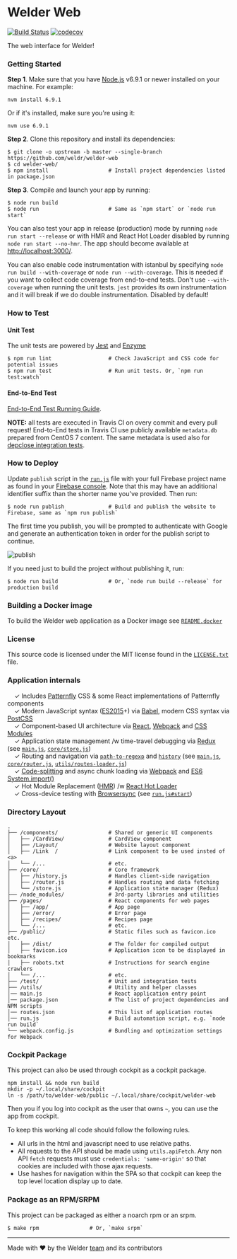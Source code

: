 # Welder Web

[![Build Status](https://travis-ci.org/weldr/welder-web.svg?branch=master)](https://travis-ci.org/weldr/welder-web)
[![codecov](https://codecov.io/gh/weldr/welder-web/branch/master/graph/badge.svg)](https://codecov.io/gh/weldr/welder-web)

The web interface for Welder!


### Getting Started

**Step 1**. Make sure that you have [Node.js](https://nodejs.org/) v6.9.1 or newer installed on your
machine. For example:
```shell
nvm install 6.9.1
```
Or if it's installed, make sure you're using it:
```shell
nvm use 6.9.1
```

**Step 2**. Clone this repository and install its dependencies:

```shell
$ git clone -o upstream -b master --single-branch https://github.com/weldr/welder-web
$ cd welder-web/
$ npm install                   # Install project dependencies listed in package.json
```

**Step 3**. Compile and launch your app by running:

```shell
$ node run build
$ node run                      # Same as `npm start` or `node run start`
```

You can also test your app in release (production) mode by running `node run start --release` or
with HMR and React Hot Loader disabled by running `node run start --no-hmr`. The app should become
available at [http://localhost:3000/](http://localhost:3000/).

You can also enable code instrumentation with istanbul by specifying
`node run build --with-coverage` or `node run --with-coverage`. This is needed if you want to
collect code coverage from end-to-end tests. Don't use `--with-coverage` when running the unit tests.
`jest` provides its own instrumentation and it will break if we do double instrumentation.
Disabled by default!


### How to Test

#### Unit Test

The unit tests are powered by [Jest](https://facebook.github.io/jest/) and [Enzyme](http://airbnb.io/enzyme/)

```shell
$ npm run lint                  # Check JavaScript and CSS code for potential issues
$ npm run test                  # Run unit tests. Or, `npm run test:watch`
```

#### End-to-End Test

[End-to-End Test Running Guide](test/end-to-end/README.md).

**NOTE:** all tests are executed in Travis CI on overy commit and every pull request!
End-to-End tests in Travis CI use publicly available `metadata.db` prepared from
CentOS 7 content. The same metadata is used also for
[depclose integration tests](https://github.com/weldr/bdcs-api-rs#testing).

### How to Deploy

Update `publish` script in the [`run.js`](run.js) file with your full Firebase project name as found
in your [Firebase console](https://console.firebase.google.com/). Note that this may have an
additional identifier suffix than the shorter name you've provided. Then run:

```shell
$ node run publish              # Build and publish the website to Firebase, same as `npm run publish`
```

The first time you publish, you will be prompted to authenticate with Google and generate an
authentication token in order for the publish script to continue.

![publish](https://koistya.github.io/files/react-static-boilerplate-publish.gif)

If you need just to build the project without publishing it, run:

```shell
$ node run build                # Or, `node run build --release` for production build
```

### Building a Docker image

To build the Welder web application as a Docker image see
[`README.docker`](README.docker)

### License

This source code is licensed under the MIT license found in the [`LICENSE.txt`](LICENSE.txt) file.

### Application internals

&nbsp; &nbsp; ✓ Includes [Patternfly](http://www.patternfly.org/) CSS & some React implementations of Patternfly components<br>
&nbsp; &nbsp; ✓ Modern JavaScript syntax ([ES2015](http://babeljs.io/docs/learn-es2015/)+) via [Babel](http://babeljs.io/), modern CSS syntax via [PostCSS](https://github.com/postcss/postcss)<br>
&nbsp; &nbsp; ✓ Component-based UI architecture via [React](http://facebook.github.io/react/), [Webpack](https://webpack.github.io/) and [CSS Modules](https://github.com/css-modules/css-modules)<br>
&nbsp; &nbsp; ✓ Application state management /w time-travel debugging via [Redux](http://redux.js.org/) (see [`main.js`](main.js), [`core/store.js`](core/store.js))<br>
&nbsp; &nbsp; ✓ Routing and navigation via [`path-to-regexp`](https://github.com/pillarjs/path-to-regexp) and [`history`](https://github.com/mjackson/history) (see [`main.js`](main.js), [`core/router.js`](core/router.js), [`utils/routes-loader.js`](utils/routes-loader.js))<br>
&nbsp; &nbsp; ✓ [Code-splitting](https://github.com/webpack/docs/wiki/code-splitting) and async chunk loading via [Webpack](https://webpack.github.io/) and [ES6 System.import()](http://www.2ality.com/2014/09/es6-modules-final.html)<br>
&nbsp; &nbsp; ✓ Hot Module Replacement ([HMR](https://webpack.github.io/docs/hot-module-replacement.html)) /w [React Hot Loader](http://gaearon.github.io/react-hot-loader/)<br>
&nbsp; &nbsp; ✓ Cross-device testing with [Browsersync](https://browsersync.io/) (see [`run.js#start`](run.js))<br>

### Directory Layout

```shell
.
├── /components/                # Shared or generic UI components
│   ├── /CardView/              # CardView component
│   ├── /Layout/                # Website layout component
│   ├── /Link  /                # Link component to be used insted of <a>
│   └── /...                    # etc.
├── /core/                      # Core framework
│   ├── /history.js             # Handles client-side navigation
│   ├── /router.js              # Handles routing and data fetching
│   └── /store.js               # Application state manager (Redux)
├── /node_modules/              # 3rd-party libraries and utilities
├── /pages/                     # React components for web pages
│   ├── /app/                   # App page
│   ├── /error/                 # Error page
│   ├── /recipes/               # Recipes page
│   └── /...                    # etc.
├── /public/                    # Static files such as favicon.ico etc.
│   ├── /dist/                  # The folder for compiled output
│   ├── favicon.ico             # Application icon to be displayed in bookmarks
│   ├── robots.txt              # Instructions for search engine crawlers
│   └── /...                    # etc.
├── /test/                      # Unit and integration tests
├── /utils/                     # Utility and helper classes
│── main.js                     # React application entry point
│── package.json                # The list of project dependencies and NPM scripts
│── routes.json                 # This list of application routes
│── run.js                      # Build automation script, e.g. `node run build`
└── webpack.config.js           # Bundling and optimization settings for Webpack
```

### Cockpit Package

This project can also be used through cockpit as a cockpit package.

```
npm install && node run build
mkdir -p ~/.local/share/cockpit
ln -s /path/to/welder-web/public ~/.local/share/cockpit/welder-web
```

Then you if you log into cockpit as the user that owns ```~```, you can use the app from cockpit.

To keep this working all code should follow the following rules.

 * All urls in the html and javascript need to use relative paths.
 * All requests to the API should be made using ```utils.apiFetch```. Any non API ```fetch``` requests
   must use ```credentials: 'same-origin'``` so that cookies are included with those ajax requests.
 * Use hashes for navigation within the SPA so that cockpit can keep the top level location display
   up to date.


### Package as an RPM/SRPM

This project can be packaged as either a noarch rpm or an srpm.

```shell
$ make rpm                # Or, `make srpm`
```

---
Made with ♥ by the Welder [team](https://github.com/orgs/weldr/people) and its contributors
